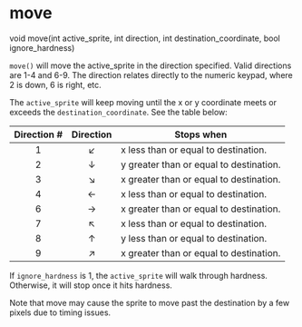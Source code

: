 # move

<Prototype small>void move(int active_sprite, int direction, int destination_coordinate, bool ignore_hardness)</Prototype>

`move()` will move the active_sprite in the direction specified. Valid directions are 1-4 and 6-9. The direction relates directly to the numeric keypad, where 2 is down, 6 is right, etc.

The `active_sprite` will keep moving until the x or y coordinate meets or exceeds the `destination_coordinate`. See the table below:

| Direction # | Direction | Stops when                              |
|:-----------:|:---------:|-----------------------------------------|
|      1      |     ↙     | x less than or equal to destination.    |
|      2      |     ↓     | y greater than or equal to destination. |
|      3      |     ↘     | x greater than or equal to destination. |
|      4      |     ←     | x less than or equal to destination.    |
|      6      |     →     | x greater than or equal to destination. |
|      7      |     ↖     | x less than or equal to destination.    |
|      8      |     ↑     | y less than or equal to destination.    |
|      9      |     ↗     | x greater than or equal to destination. |

If `ignore_hardness` is 1, the `active_sprite` will walk through hardness. Otherwise, it will stop once it hits hardness.

Note that move may cause the sprite to move past the destination by a few pixels due to timing issues.
